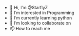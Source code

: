 - 👋 Hi, I’m @StarflyZ
- 👀 I’m interested in Programming
- 🌱 I’m currently learning python
- 💞️ I’m looking to collaborate on 
- 📫 How to reach me 

<!---
StarflyZ/StarflyZ is a ✨ special ✨ repository because its `README.md` (this file) appears on your GitHub profile.
You can click the Preview link to take a look at your changes.
--->
